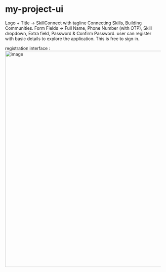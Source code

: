 # my-project-ui
Logo + Title → SkillConnect with tagline Connecting Skills, Building Communities.
Form Fields → Full Name, Phone Number (with OTP), Skill dropdown, Extra field, Password & Confirm Password.
user can register with basic details to explore the application.
This is free to sign in.

registration interface :
<img width="1280" height="698" alt="image" src="https://github.com/user-attachments/assets/7c1634ff-febb-44c6-8ccf-b4c0b4b0a5aa" />

